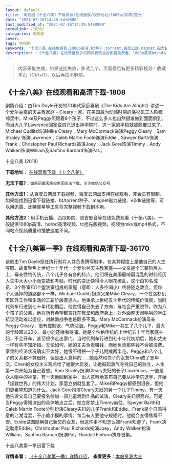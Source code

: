 ```yaml
---
layout: default
title: '电视剧《十全八美》下载资源/在线播放/视频地址/1080p/高清/蓝光'
date: "2021-07-10T14:39:54+0800"
last_modified_at: "2021-07-10T14:39:54+0800"
permalink: /1808/
categories: 电视剧
cover:
tags: 电视剧
keywords: '十全八美,在线免费看,1080p高清,bt种子,torrent,百度云盘,magnet,磁力链,迅雷下载资源'
description: '《十全八美》在线云播放手机西瓜影院吉吉影音免费看，1080p高清bd/hd未删减完整版和tc抢先枪版，mkv/mp4格式，附带bt/torrent种子、magnet/磁力链、百度云盘、网盘资源迅雷下载链接'
---
```


>内容采集生成，如果链接失效，多试几个，页面最后有更多精彩视频！收藏本页（Ctrl+D)，以后再找不麻烦。


## 《十全八美》在线观看和高清下载-1808

剧情介绍：由Tim Doyle开发的70年代家庭喜剧《The Kids Are Alright》讲述一个爱尔兰裔的天主教家庭 – Cleary一家。在美国最为动荡时期的洛杉矶工人阶级邻里中，Mike及Peggy照顾着8个孩子，不过这么多人也自然很难做到面面俱到。而当大儿子Lawrence回家说自己退出神学院时，这一家的平稳就被颠覆过来了。 Michael Cudlitz饰演Mike Cleary﹑Mary McCormack饰演Peggy Cleary﹑Sam Straley 饰演Lawrence﹑Caleb Martin Foote饰演Eddie﹑Sawyer Barth饰演Frank﹑Christopher Paul Richards饰演Joey﹑Jack Gore饰演Timmy﹑Andy Walken饰演William及Santino Barnard饰演Pat.。


十全八美 (2018)

**下载地址**： [在线观看下载 《十全八美》](https://www.btbtdy.me/btdy/dy13785.html) 


**无法下载?**：`如果迅雷因版权原因无法下载，关注微信公众号 `

**其他方法1**：从百度云网盘下载视频，百度云网盘支持在线观看，非会员有限制，如果能找到迅雷下载链接、bt/torrent种子、magnet磁力链接、e2dk链接等，可以用迅雷、比特彗星等工具将完整视频下载到本地。

**其他方法2**：用手机云播、西瓜影院、吉吉影音等在线免费观看《十全八美》，一般提供1080p高清、hd/bd高清视频、tc抢先版视频，视频为mkv或mp4格式，不同站点视频质量和播放速度不同。


## 《十全八美第一季》在线观看和高清下载-36170

该剧由Tim Doyle担任执行制片人并负责撰写剧本，在某种程度上是他自己的人生写照。故事聚焦上世纪七十年代一个爱尔兰天主教家庭——父亲是个工薪阶层人士，母亲性格传统，八个儿子各有各的特点。他们将在美国最喧嚣混乱的时代经历人生中大大小小而变故和考验。时代的变迁快得令人眼花缭乱，这个由10名成员、3个卧室和1个盥洗室组成的家庭（意即：人多空间小）终将随之改变，但每个人选择的道路都不一样。Michael Cudlitz扮演父亲Mike Cleary，一个在洛杉矶市区外工作和生活的工薪阶层普通人。他秉承上世纪五十年代的传统价值观，当时代列车行进到七十年代初期后，他觉得自己失去了方向，与社会严重脱节。作为八个孩子的父亲，他将所有希望都寄托在教堂和政府身上，对外面整天闹哄哄的学生抗议活动难以适应，对越南战争也是颇多不满。Mary McCormack扮演母亲Peggy Cleary，很有控制欲，气势汹汹。Peggy和Mike一共生了八个儿子，最大的年龄超过20岁，最小的还嗷嗷待哺。她是个性格传统的上世纪五十年代家庭主妇，不会开车，甚至很少走出家门。当时代列车行进到七十年代初期后，她和丈夫一样有些不知所措。无论如何，她的丈夫负责赚钱，而她负责那些钱不会被浪费。家里的经济状况确实不太好，她恨不得把一个子儿掰成两半花。Peggy和八个儿子的关系都不算很好，但是出人意料的……她竟然和次子的女友Cheri成了忘年交。Cheri的女权主义观点给了她很大启发，让她鼓起勇气寻找自己的独立，人生第一次开始为自己着想。Sam Straley扮演Cleary夫妇的长子Lawrence，一直是众人眼中的神童。有一天他回到家中，出人意料地宣布自己要从神学院退学，开始「拯救世界」的伟大计划，家里立刻就乱套了。Mike和Peggy都感到沮丧，但他们更希望知道为什么。Jack Gore扮演Cleary夫妇的另一个儿子Timmy。有一天他告诉父母自己要报名参加一部儿童戏剧作品的试演，Cleary夫妇很高兴。可是当Peggy得知演出的具体地点之后，她立即禁止Timmy前往。Sawyer Barth和Caleb Martin Foote分别扮演Cleary夫妇的儿子Frank和Eddie。Frank是个自鸣得意的江湖混混，干小偷小摸的事情。每当有人要他守规矩时，他就会变得焦躁不安。Eddie试图隐瞒自己新交的女友，但这件事不知怎么被Frank知道了，Frank决定勒索Eddie。Christopher Paul Richards扮演Joey，Andy Walken扮演William、Santino Barnard扮演Pat。Randall Einhorn执导首集。


十全八美第一季迅雷下载

**详情查看**： [《十全八美第一季》详情介绍](/movie/36170/)， **查看更多**：[本站资源大全](/movie/t/all/)

